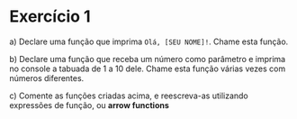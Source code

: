 # Exercício 1

a) Declare uma função que imprima `Olá, [SEU NOME]!`. Chame esta função.

b) Declare uma função que receba um número como parâmetro e imprima no console a tabuada de 1 a 10 dele. Chame esta função várias vezes com números diferentes.

c) Comente as funções criadas acima, e reescreva-as utilizando expressões de função, ou __arrow functions__ 
